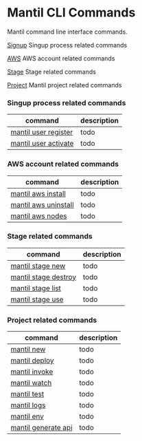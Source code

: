 # Mantil CLI Commands

Mantil command line interface commands.

[Signup](signup/README.md)
Singup process related commands

[AWS](aws/README.md)
AWS account related commands

[Stage](stage/README.md)
Stage related commands

[Project](project/README.md)
Mantil project related commands



### Singup process related commands

| command | description |
| --------| ----------- | 
| [mantil user register](mantil_user_register.md) | todo |
| [mantil user activate](mantil_user_activate.md) | todo |


### AWS account related commands

| command | description |
| --------| ----------- | 
| [mantil aws install](mantil_aws_install.md) | todo |
| [mantil aws uninstall](mantil_aws_uninstall.md) | todo |
| [mantil aws nodes](mantil_aws_nodes.md) | todo |


### Stage related commands

| command | description |
| --------| ----------- | 
| [mantil stage new](mantil_stage_new.md) | todo |
| [mantil stage destroy](mantil_stage_destroy.md) | todo |
| [mantil stage list](mantil_stage_list.md) | todo |
| [mantil stage use](mantil_stage_use.md) | todo |

### Project related commands

| command | description |
| --------| ----------- | 
| [mantil new](mantil_new.md) | todo |
| [mantil deploy](mantil_deploy.md) | todo |
| [mantil invoke](mantil_invoke.md) | todo |
| [mantil watch](mantil_watch.md) | todo |
| [mantil test](mantil_test.md) | todo |
| [mantil logs](mantil_logs.md) | todo |
| [mantil env](mantil_env.md) | todo |
| [mantil generate api](mantil_generate_api.md) | todo |
